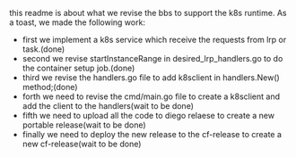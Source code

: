 this readme is about what we revise the bbs to support the k8s runtime.
As a toast, we made the following work:
- first we implement a k8s service which receive the requests from lrp or task.(done)
- second we revise startInstanceRange in desired_lrp_handlers.go to do the container setup job.(done)
- third we revise the handlers.go file to add k8sclient in handlers.New() method;(done)
- forth we need to revise the cmd/main.go file to create a k8sclient and add the client to the handlers(wait to be done)
- fifth we need to upload all the code to diego relaese to create a new portable release(wait to be done)
- finally we need to deploy the new release to the cf-release to create a new cf-release(wait to be done)